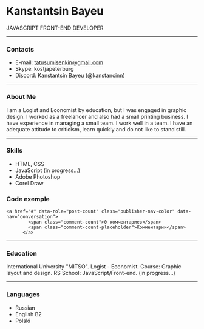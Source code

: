 # Kanstantsin Bayeu

JAVASCRIPT FRONT-END DEVELOPER

---

### Contacts

- E-mail: tatusumisenkin@gmail.com
- Skype: kostjapeterburg
- Discord: Kanstantsin Bayeu (@kanstancinn)

***

### About Me

I am a Logist and Economist by education, but I was engaged in graphic design. I worked as a freelancer and also had a small printing business.
I have experience in managing a small team. I work well in a team.
I have an adequate attitude to criticism, learn quickly and do not like to stand still.

---

### Skills

- HTML, CSS
- JavaScript (in progress...)
- Adobe Photoshop
- Corel Draw

### Code exemple

~~~
<a href="#" data-role="post-count" class="publisher-nav-color" data-nav="conversation">
        <span class="comment-count">0 комментариев</span>
        <span class="comment-count-placeholder">Комментарии</span>
      </a>
~~~

---

### Education

International University "MITSO". Logist - Economist.
Course: Graphic layout and design.
RS School: JavaScript/Front-end. (in progress...)

---

### Languages

- Russian
- English B2
- Polski
